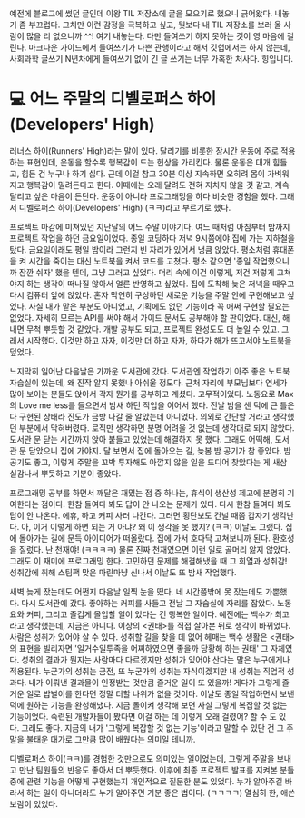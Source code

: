 예전에 블로그에 썼던 글인데 이왕 TIL 저장소에 글을 모으기로 했으니 긁어왔다. 내놓기 좀 부끄럽다. 그치만 이런 감정을 극복하고 싶고, 뭣보다 내 TIL 저장소를 보러 올 사람이 많을 리 없으니까 ^^! 여기 내놓는다. 다만 들여쓰기 하지 못하는 것이 영 마음에 걸린다. 마크다운 가이드에서 들여쓰기가 나쁜 관행이라고 해서 깃헙에서는 하지 않는데, 사회과학 글쓰기 N년차에게 들여쓰기 없이 긴 글 쓰기는 너무 가혹한 처사다. 힝입니다. <br/> 

# 💻 어느 주말의 디벨로퍼스 하이(Developers' High)
 
러너스 하이(Runners' High)라는 말이 있다. 달리기를 비롯한 장시간 운동에 주로 적용하는 표현인데, 운동을 할수록 행복감이 드는 현상을 가리킨다. 물론 운동은 대개 힘들고, 힘든 건 누구나 하기 싫다. 근데 이걸 참고 30분 이상 지속하면 오히려 몸이 가벼워지고 행복감이 밀려든다고 한다. 이때에는 오래 달려도 전혀 지치지 않을 것 같고, 계속 달리고 싶은 마음이 든단다. 운동이 아니라 프로그래밍을 하다 비슷한 경험을 했다. 그래서 디벨로퍼스 하이(Developers' High) (ㅋㅋ)라고 부르기로 했다. 

프로젝트 마감에 미쳐있던 지난달의 어느 주말 이야기다. 여느 때처럼 아침부터 밤까지 프로젝트 작업을 하던 금요일이었다. 종일 코딩하다 저녁 9시쯤에야 집에 가는 지하철을 탔다. 금요일이래도 평일 밤이라 그런지 빈 자리가 있어서 냉큼 앉았다. 평소처럼 휴대폰을 켜 시간을 죽이는 대신 노트북을 켜서 코드를 고쳤다. 평소 같으면 '종일 작업했으니까 잠깐 쉬자' 했을 텐데, 그냥 그러고 싶었다. 머리 속에 이건 이렇게, 저건 저렇게 고쳐야지 하는 생각이 떠나질 않아서 얼른 반영하고 싶었다. 집에 도착해 늦은 저녁을 때우고 다시 컴퓨터 앞에 앉았다. 혼자 막연히 구상하던 새로운 기능을 주말 안에 구현해보고 싶었다. 사실 내가 맡은 부분도 아니었고, 기획에도 없던 기능이라 꼭 애써 구현할 필요는 없었다. 자세히 모르는 API를 써야 해서 가이드 문서도 공부해야 할 판이었다. 대신, 해내면 무척 뿌듯할 것 같았다. 개발 공부도 되고, 프로젝트 완성도도 더 높일 수 있고. 그래서 시작했다. 이것만 하고 자자, 이것만 더 하고 자자, 하다가 해가 뜨고서야 노트북을 덮었다.

  느지막히 일어난 다음날은 가까운 도서관에 갔다. 도서관엔 작업하기 아주 좋은 노트북 자습실이 있는데, 왜 진작 알지 못했나 아쉬울 정도다. 근처 자리에 부모님보다 연세가 많아 보이는 분들도 앉아서 각자 뭔가를 공부하고 계셨다. 고무적이었다. 노동요로 Max의 Love me less를 들으면서 밤새 하던 작업을 이어서 했다. 전날 밤을 샌 덕에 큰 틀은 다 구현된 상태라 진도가 금방 나갈 줄 알았는데 아니었다. 의외로 간단할 거라고 생각했던 부분에서 막혀버렸다. 로직만 생각하면 분명 어려울 것 없는데 생각대로 되지 않았다. 도서관 문 닫는 시간까지 앉아 붙들고 있었는데 해결하지 못 했다. 그래도 어떡해, 도서관 문 닫았으니 집에 가야지. 달 보면서 집에 돌아오는 길, 늦봄 밤 공기가 참 좋았다. 밤 공기도 좋고, 이렇게 주말을 꼬박 투자해도 아깝지 않을 일을 드디어 찾았다는 게 새삼 실감나서 뿌듯하고 기분이 좋았다.

  프로그래밍 공부를 하면서 깨달은 재밌는 점 중 하나는, 휴식이 생산성 제고에 분명히 기여한다는 점이다. 한참 들여다 봐도 답이 안 나오는 문제가 있다. 다시 한참 들여다 봐도 답이 안 나온다. 에휴, 하고 커피 사러 나간다. 그러면 횡단보도 건널 때쯤 갑자기 생각난다. 아, 이거 이렇게 하면 되는 거 아냐? 왜 이 생각을 못 했지? (ㅋㅋ) 이날도 그랬다. 집에 돌아가는 길에 문득 아이디어가 떠올랐다. 집에 가서 호다닥 고쳐보니까 된다. 환호성을 질렀다. 난 천재야! (ㅋㅋㅋㅋ) 물론 진짜 천재였으면 이런 일로 골머리 앓지 않았다. 그래도 이 재미에 프로그래밍 한다. 고민하던 문제를 해결해냈을 때 그 희열과 성취감! 성취감에 취해 스팀팩 맞은 마린마냥 신나서 이날도 또 밤새 작업했다.

   새벽 늦게 잤는데도 어쩐지 다음날 일찍 눈을 떴다. 네 시간쯤밖에 못 잤는데도 가뿐했다. 다시 도서관에 갔다. 좋아하는 커피를 사들고 전날 그 자습실에 자리를 잡았다. 노동요와 커피, 그리고 즐겁게 몰입할 일이 있다는 건 행복한 일이다. 예전에는 백수가 최고라고 생각했는데, 지금은 아니다. 이상의 <권태>를 직접 살아본 뒤로 생각이 바뀌었다. 사람은 성취가 있어야 살 수 있다. 성취할 길을 찾을 데 없어 헤매는 백수 생활은 <권태>의 표현을 빌리자면 '일거수일투족을 어찌하였으면 좋을까 당황해 하는 권태' 그 자체였다. 성취의 결과가 뭔지는 사람마다 다르겠지만 성취가 있어야 산다는 말은 누구에게나 적용된다. 누군가의 성취는 금전, 또 누군가의 성취는 자식이겠지만 내 성취는 직업적 성과다. 내가 이뤄낸 결과물이 인정받는 것만큼 즐거운 일이 또 있을까! 게다가 그렇게 즐거운 일로 밥벌이를 한다면 정말 더할 나위가 없을 것이다. 이날도 종일 작업하면서 보낸 덕에 원하는 기능을 완성해냈다. 지금 돌이켜 생각해 보면 사실 그렇게 복잡할 것 없는 기능이었다. 숙련된 개발자들이 봤다면 이걸 하는 데 이렇게 오래 걸렸어? 할 수 도 있다. 그래도 좋다. 지금의 내가 '그렇게 복잡할 것 없는 기능'이라고 말할 수 있단 건 그 주말을 불태운 대가로 그만큼 많이 배웠다는 의미일 테니까. 

  디벨로퍼스 하이(ㅋㅋ)를 경험한 것만으로도 의미있는 일이었는데, 그렇게 주말을 보내고 만난 팀원들의 반응도 좋아서 더 뿌듯했다. 이후에 최종 프로젝트 발표를 지켜본 분들 중에 관련 기능을 어떻게 구현했는지 개인적으로 질문한 분도 있었다. 누가 알아주길 바라서 하는 일이 아니더라도 누가 알아주면 기분 좋은 법이다. (ㅋㅋㅋㅋ) 열심히 한, 애쓴 보람이 있었다.
